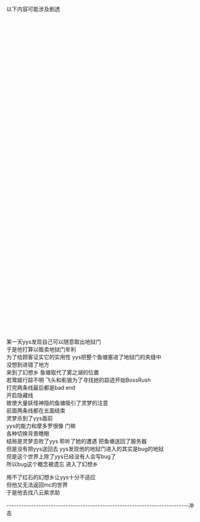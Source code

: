 以下内容可能涉及剧透
\
\
\
\
\
\
\
\
\
\
\
\
\
\
\
\
\
\
\
\
\
\
\
\
\
\
\
\
\
\
\
\
\
\
\
\
\
\
\
\
\
\
\
\
\
\
\
\
\
\
\
某一天yys发现自己可以随意取出地狱门  
于是他打算以贩卖地狱门牟利  
为了给顾客证实它的实用性 yys把整个鱼塘塞进了地狱门的夹缝中  
没想到进错了地方  
来到了幻想乡 鱼塘取代了雾之湖的位置  
若鹭姬行踪不明 飞头和影狼为了寻找她的踪迹开始BossRush  
打完两条线最后都是bad end  
开启隐藏线  
致使大量妖怪神隐的鱼塘吸引了灵梦的注意  
前面两条线都在五面结束  
灵梦杀到了yys面前  
yys的能力和摩多罗很像 门嘛  
各种切换背景瞎眼  
结局是灵梦击败了yys 聆听了她的遭遇 把鱼塘送回了服务器  
但是没有把yys送回去 yys发现他的地狱门进入的其实是bug的地狱  
但是这个世界上除了yys已经没有人会写bug了  
所以bug这个概念被遗忘 进入了幻想乡  

用不了红石的幻想乡让yys十分不适应  
但他又无法返回mc的世界  
于是他去找八云紫求助  



--------------------------------------------------------------------------冲击
